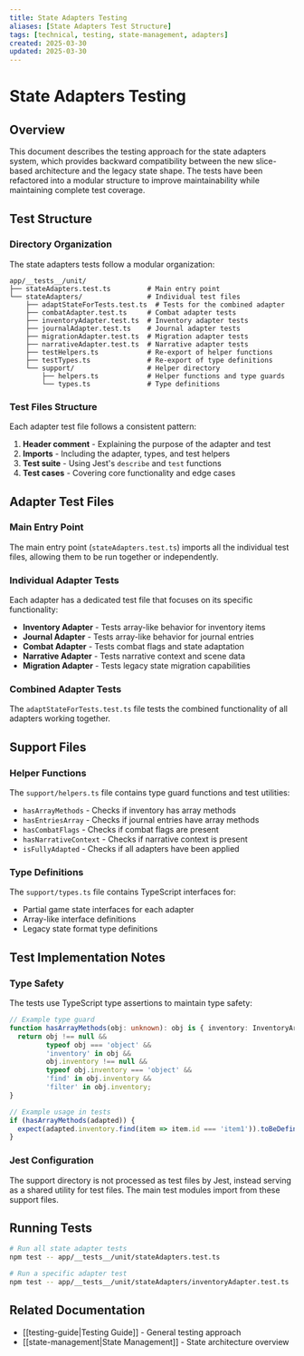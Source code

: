 ```yaml
---
title: State Adapters Testing
aliases: [State Adapters Test Structure]
tags: [technical, testing, state-management, adapters]
created: 2025-03-30
updated: 2025-03-30
---
```


# State Adapters Testing

## Overview

This document describes the testing approach for the state adapters system, which provides backward compatibility between the new slice-based architecture and the legacy state shape. The tests have been refactored into a modular structure to improve maintainability while maintaining complete test coverage.

## Test Structure

### Directory Organization

The state adapters tests follow a modular organization:

```
app/__tests__/unit/
├── stateAdapters.test.ts         # Main entry point
└── stateAdapters/                # Individual test files
    ├── adaptStateForTests.test.ts  # Tests for the combined adapter
    ├── combatAdapter.test.ts     # Combat adapter tests
    ├── inventoryAdapter.test.ts  # Inventory adapter tests
    ├── journalAdapter.test.ts    # Journal adapter tests
    ├── migrationAdapter.test.ts  # Migration adapter tests
    ├── narrativeAdapter.test.ts  # Narrative adapter tests
    ├── testHelpers.ts            # Re-export of helper functions
    ├── testTypes.ts              # Re-export of type definitions
    └── support/                  # Helper directory
        ├── helpers.ts            # Helper functions and type guards
        └── types.ts              # Type definitions
```

### Test Files Structure

Each adapter test file follows a consistent pattern:

1. **Header comment** - Explaining the purpose of the adapter and test
2. **Imports** - Including the adapter, types, and test helpers
3. **Test suite** - Using Jest's `describe` and `test` functions
4. **Test cases** - Covering core functionality and edge cases

## Adapter Test Files

### Main Entry Point

The main entry point (`stateAdapters.test.ts`) imports all the individual test files, allowing them to be run together or independently.

### Individual Adapter Tests

Each adapter has a dedicated test file that focuses on its specific functionality:

- **Inventory Adapter** - Tests array-like behavior for inventory items
- **Journal Adapter** - Tests array-like behavior for journal entries
- **Combat Adapter** - Tests combat flags and state adaptation
- **Narrative Adapter** - Tests narrative context and scene data
- **Migration Adapter** - Tests legacy state migration capabilities

### Combined Adapter Tests

The `adaptStateForTests.test.ts` file tests the combined functionality of all adapters working together.

## Support Files

### Helper Functions

The `support/helpers.ts` file contains type guard functions and test utilities:

- `hasArrayMethods` - Checks if inventory has array methods
- `hasEntriesArray` - Checks if journal entries have array methods
- `hasCombatFlags` - Checks if combat flags are present
- `hasNarrativeContext` - Checks if narrative context is present
- `isFullyAdapted` - Checks if all adapters have been applied

### Type Definitions

The `support/types.ts` file contains TypeScript interfaces for:

- Partial game state interfaces for each adapter
- Array-like interface definitions
- Legacy state format type definitions

## Test Implementation Notes

### Type Safety

The tests use TypeScript type assertions to maintain type safety:

```typescript
// Example type guard
function hasArrayMethods(obj: unknown): obj is { inventory: InventoryArrayLike } {
  return obj !== null && 
         typeof obj === 'object' && 
         'inventory' in obj && 
         obj.inventory !== null &&
         typeof obj.inventory === 'object' && 
         'find' in obj.inventory &&
         'filter' in obj.inventory;
}

// Example usage in tests
if (hasArrayMethods(adapted)) {
  expect(adapted.inventory.find(item => item.id === 'item1')).toBeDefined();
}
```

### Jest Configuration

The support directory is not processed as test files by Jest, instead serving as a shared utility for test files. The main test modules import from these support files.

## Running Tests

```bash
# Run all state adapter tests
npm test -- app/__tests__/unit/stateAdapters.test.ts

# Run a specific adapter test
npm test -- app/__tests__/unit/stateAdapters/inventoryAdapter.test.ts
```

## Related Documentation

- [[testing-guide|Testing Guide]] - General testing approach
- [[state-management|State Management]] - State architecture overview
